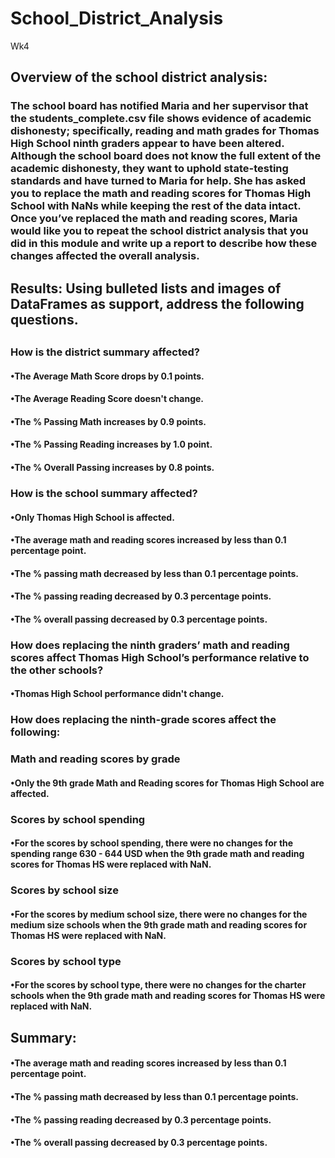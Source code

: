 # School_District_Analysis
Wk4
## Overview of the school district analysis: 
### The school board has notified Maria and her supervisor that the students_complete.csv file shows evidence of academic dishonesty; specifically, reading and math grades for Thomas High School ninth graders appear to have been altered. Although the school board does not know the full extent of the academic dishonesty, they want to uphold state-testing standards and have turned to Maria for help. She has asked you to replace the math and reading scores for Thomas High School with NaNs while keeping the rest of the data intact. Once you’ve replaced the math and reading scores, Maria would like you to repeat the school district analysis that you did in this module and write up a report to describe how these changes affected the overall analysis.
##
## Results: Using bulleted lists and images of DataFrames as support, address the following questions.
##
### How is the district summary affected?
#### •The Average Math Score drops by 0.1 points.
#### •The Average Reading Score doesn't change.
#### •The % Passing Math increases by 0.9 points.
#### •The % Passing Reading increases by 1.0 point.
#### •The % Overall Passing increases by 0.8 points.
### How is the school summary affected?
#### •Only Thomas High School is affected. 
#### •The average math and reading scores increased by less than 0.1 percentage point.
#### •The % passing math decreased by less than 0.1 percentage points.
#### •The % passing reading decreased by 0.3 percentage points.
#### •The % overall passing decreased by 0.3 percentage points.
### How does replacing the ninth graders’ math and reading scores affect Thomas High School’s performance relative to the other schools?
#### •Thomas High School performance didn't change.
### How does replacing the ninth-grade scores affect the following:
### Math and reading scores by grade
#### •Only the 9th grade Math and Reading scores for Thomas High School are affected.
### Scores by school spending
#### •For the scores by school spending, there were no changes for the spending range 630 - 644 USD when the 9th grade math and reading scores for Thomas HS were replaced with NaN.
### Scores by school size
#### •For the scores by medium school size, there were no changes for the medium size schools when the 9th grade math and reading scores for Thomas HS were replaced with NaN.
### Scores by school type
#### •For the scores by school type, there were no changes for the charter schools when the 9th grade math and reading scores for Thomas HS were replaced with NaN.
##
## Summary: 
#### •The average math and reading scores increased by less than 0.1 percentage point.
#### •The % passing math decreased by less than 0.1 percentage points.
#### •The % passing reading decreased by 0.3 percentage points.
#### •The % overall passing decreased by 0.3 percentage points.
